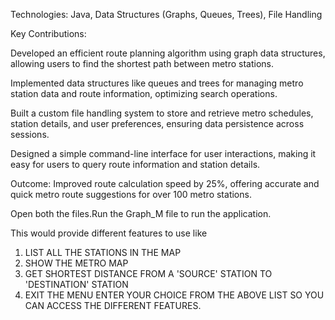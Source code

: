 Technologies: Java, Data Structures (Graphs, Queues, Trees), File Handling

Key Contributions:

Developed an efficient route planning algorithm using graph data structures, allowing users to find the shortest path between metro stations.

Implemented data structures like queues and trees for managing metro station data and route information, optimizing search operations.

Built a custom file handling system to store and retrieve metro schedules, station details, and user preferences, ensuring data persistence across sessions.

Designed a simple command-line interface for user interactions, making it easy for users to query route information and station details.

Outcome: Improved route calculation speed by 25%, offering accurate and quick metro route suggestions for over 100 metro stations.

Open both the files.Run the Graph_M file to run the application.

This would provide different features to use like 
1. LIST ALL THE STATIONS IN THE MAP
2. SHOW THE METRO MAP
3. GET SHORTEST DISTANCE FROM A 'SOURCE' STATION TO 'DESTINATION' STATION
4. EXIT THE MENU
ENTER YOUR CHOICE FROM THE ABOVE LIST SO YOU CAN ACCESS THE DIFFERENT FEATURES.
